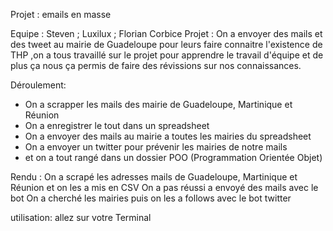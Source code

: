 Projet : emails en masse 

Equipe : Steven ; Luxilux ; Florian Corbice
Projet : On a envoyer des mails et des tweet au mairie de Guadeloupe pour leurs faire connaitre l'existence de THP
         ,on a tous travaillé sur le projet pour apprendre le travail d'équipe et de plus ça nous ça permis de faire 
         des révissions sur nos connaissances.

Déroulement: 
- On a scrapper les mails des mairie de Guadeloupe, Martinique et Réunion  
- On a enregistrer le tout dans un spreadsheet 
- On a envoyer des mails au mairie a toutes les mairies du spreadsheet
- On a envoyer un twitter pour prévenir les mairies de notre mails 
- et on a tout rangé dans un dossier POO (Programmation Orientée Objet)

Rendu : On a scrapé les adresses mails de Guadeloupe, Martinique et Réunion et on les a mis en CSV 
        On a pas réussi a envoyé des mails avec le bot 
        On a cherché les mairies puis on les a follows avec le bot twitter


utilisation: 
allez sur votre Terminal 

